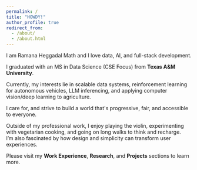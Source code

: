 ```yaml
---
permalink: /
title: "HOWDY!"
author_profile: true
redirect_from: 
  - /about/
  - /about.html
---
```



I am Ramana Heggadal Math and I love data, AI, and full-stack development.

I graduated with an MS in Data Science (CSE Focus) from **Texas A&M University**.
 
Currently, my interests lie in scalable data systems, reinforcement learning for autonomous vehicles, LLM inferencing, and applying computer vision/deep learning to agriculture.  

I care for, and strive to build a world that's progressive, fair, and accessible to everyone.

Outside of my professional work, I enjoy playing the violin, experimenting with vegetarian cooking, and going on long walks to think and recharge.  
I’m also fascinated by how design and simplicity can transform user experiences.

Please visit my **Work Experience**, **Research**, and **Projects** sections to learn more.

